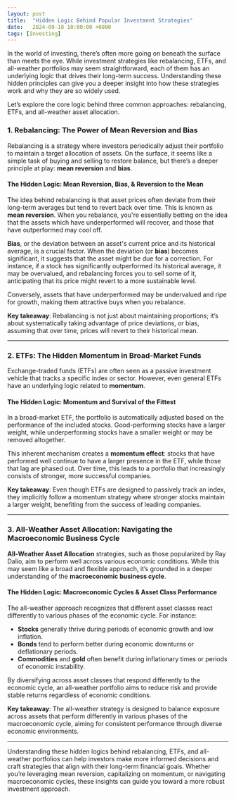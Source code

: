 ```yaml
---
layout: post
title:  "Hidden Logic Behind Popular Investment Strategies"
date:   2024-09-18 10:00:00 +0800
tags: [Investing]
---
```


In the world of investing, there’s often more going on beneath the surface than meets the eye. While investment strategies like rebalancing, ETFs, and all-weather portfolios may seem straightforward, each of them has an underlying logic that drives their long-term success. Understanding these hidden principles can give you a deeper insight into how these strategies work and why they are so widely used.

Let’s explore the core logic behind three common approaches: rebalancing, ETFs, and all-weather asset allocation.

### 1. Rebalancing: The Power of Mean Reversion and Bias

Rebalancing is a strategy where investors periodically adjust their portfolio to maintain a target allocation of assets. On the surface, it seems like a simple task of buying and selling to restore balance, but there’s a deeper principle at play: **mean reversion** and **bias**.

#### The Hidden Logic: Mean Reversion, Bias, & Reversion to the Mean
The idea behind rebalancing is that asset prices often deviate from their long-term averages but tend to revert back over time. This is known as **mean reversion**. When you rebalance, you're essentially betting on the idea that the assets which have underperformed will recover, and those that have outperformed may cool off.

**Bias**, or the deviation between an asset's current price and its historical average, is a crucial factor. When the deviation (or **bias**) becomes significant, it suggests that the asset might be due for a correction. For instance, if a stock has significantly outperformed its historical average, it may be overvalued, and rebalancing forces you to sell some of it, anticipating that its price might revert to a more sustainable level.

Conversely, assets that have underperformed may be undervalued and ripe for growth, making them attractive buys when you rebalance. 

**Key takeaway**: Rebalancing is not just about maintaining proportions; it’s about systematically taking advantage of price deviations, or bias, assuming that over time, prices will revert to their historical mean.

---

### 2. ETFs: The Hidden Momentum in Broad-Market Funds

Exchange-traded funds (ETFs) are often seen as a passive investment vehicle that tracks a specific index or sector. However, even general ETFs have an underlying logic related to **momentum**.

#### The Hidden Logic: Momentum and Survival of the Fittest
In a broad-market ETF, the portfolio is automatically adjusted based on the performance of the included stocks. Good-performing stocks have a larger weight, while underperforming stocks have a smaller weight or may be removed altogether.

This inherent mechanism creates a **momentum effect**: stocks that have performed well continue to have a larger presence in the ETF, while those that lag are phased out. Over time, this leads to a portfolio that increasingly consists of stronger, more successful companies.

**Key takeaway**: Even though ETFs are designed to passively track an index, they implicitly follow a momentum strategy where stronger stocks maintain a larger weight, benefiting from the success of leading companies.

---

### 3. All-Weather Asset Allocation: Navigating the Macroeconomic Business Cycle

**All-Weather Asset Allocation** strategies, such as those popularized by Ray Dalio, aim to perform well across various economic conditions. While this may seem like a broad and flexible approach, it’s grounded in a deeper understanding of the **macroeconomic business cycle**.

#### The Hidden Logic: Macroeconomic Cycles & Asset Class Performance
The all-weather approach recognizes that different asset classes react differently to various phases of the economic cycle. For instance:
- **Stocks** generally thrive during periods of economic growth and low inflation.
- **Bonds** tend to perform better during economic downturns or deflationary periods.
- **Commodities** and **gold** often benefit during inflationary times or periods of economic instability.

By diversifying across asset classes that respond differently to the economic cycle, an all-weather portfolio aims to reduce risk and provide stable returns regardless of economic conditions.

**Key takeaway**: The all-weather strategy is designed to balance exposure across assets that perform differently in various phases of the macroeconomic cycle, aiming for consistent performance through diverse economic environments.

---

Understanding these hidden logics behind rebalancing, ETFs, and all-weather portfolios can help investors make more informed decisions and craft strategies that align with their long-term financial goals. Whether you’re leveraging mean reversion, capitalizing on momentum, or navigating macroeconomic cycles, these insights can guide you toward a more robust investment approach.
